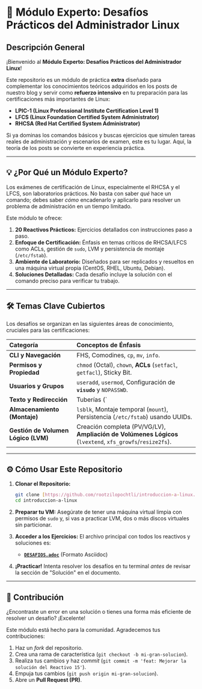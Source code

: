 # 🚀 Módulo Experto: Desafíos Prácticos del Administrador Linux

## Descripción General

¡Bienvenido al **Módulo Experto: Desafíos Prácticos del Administrador Linux**!

Este repositorio es un módulo de práctica **extra** diseñado para complementar los conocimientos teóricos adquiridos en los posts de nuestro blog y servir como **refuerzo intensivo** en tu preparación para las certificaciones más importantes de Linux:

* **LPIC-1 (Linux Professional Institute Certification Level 1)**
* **LFCS (Linux Foundation Certified System Administrator)**
* **RHCSA (Red Hat Certified System Administrator)**

Si ya dominas los comandos básicos y buscas ejercicios que simulen tareas reales de administración y escenarios de examen, este es tu lugar. Aquí, la teoría de los posts se convierte en experiencia práctica.

---

## 💡 ¿Por Qué un Módulo Experto?

Los exámenes de certificación de Linux, especialmente el RHCSA y el LFCS, son laboratorios prácticos. No basta con saber *qué* hace un comando; debes saber *cómo* encadenarlo y aplicarlo para resolver un problema de administración en un tiempo limitado.

Este módulo te ofrece:

1.  **20 Reactivos Prácticos:** Ejercicios detallados con instrucciones paso a paso.
2.  **Enfoque de Certificación:** Énfasis en temas críticos de RHCSA/LFCS como ACLs, gestión de `sudo`, LVM y persistencia de montaje (`/etc/fstab`).
3.  **Ambiente de Laboratorio:** Diseñados para ser replicados y resueltos en una máquina virtual propia (CentOS, RHEL, Ubuntu, Debian).
4.  **Soluciones Detalladas:** Cada desafío incluye la solución con el comando preciso para verificar tu trabajo.

---

## 🛠️ Temas Clave Cubiertos

Los desafíos se organizan en las siguientes áreas de conocimiento, cruciales para las certificaciones:

| Categoría | Conceptos de Énfasis |
| :--- | :--- |
| **CLI y Navegación** | FHS, Comodines, `cp`, `mv`, `info`. |
| **Permisos y Propiedad** | `chmod` (Octal), `chown`, **ACLs** (`setfacl`, `getfacl`), Sticky Bit. |
| **Usuarios y Grupos** | `useradd`, `usermod`, Configuración de **`visudo`** y `NOPASSWD`. |
| **Texto y Redirección** | Tuberías (`|`), `grep` (Contexto), `sed` (Sustitución), Enlaces Duros y Blandos. |
| **Almacenamiento (Montaje)** | `lsblk`, Montaje temporal (`mount`), Persistencia (`/etc/fstab`) usando UUIDs. |
| **Gestión de Volumen Lógico (LVM)** | Creación completa (PV/VG/LV), **Ampliación de Volúmenes Lógicos** (`lvextend`, `xfs_growfs`/`resize2fs`). |

---

## ⚙️ Cómo Usar Este Repositorio

1.  **Clonar el Repositorio:**
    ```bash
    git clone [https://github.com/rootzilopochtli/introduccion-a-linux.git](https://github.com/rootzilopochtli/introduccion-a-linux.git)
    cd introduccion-a-linux
    ```

2.  **Preparar tu VM:** Asegúrate de tener una máquina virtual limpia con permisos de `sudo` y, si vas a practicar LVM, dos o más discos virtuales sin particionar.

3.  **Acceder a los Ejercicios:** El archivo principal con todos los reactivos y soluciones es:
    * [**`DESAFIOS.adoc`**](DESAFIOS.adoc) (Formato Asciidoc)

4.  **¡Practicar!** Intenta resolver los desafíos en tu terminal *antes* de revisar la sección de "Solución" en el documento.

---

## 🤝 Contribución

¿Encontraste un error en una solución o tienes una forma más eficiente de resolver un desafío? ¡Excelente!

Este módulo está hecho para la comunidad. Agradecemos tus contribuciones:

1.  Haz un *fork* del repositorio.
2.  Crea una rama de característica (`git checkout -b mi-gran-solucion`).
3.  Realiza tus cambios y haz *commit* (`git commit -m 'feat: Mejorar la solución del Reactivo 15'`).
4.  Empuja tus cambios (`git push origin mi-gran-solucion`).
5.  Abre un **Pull Request (PR)**.